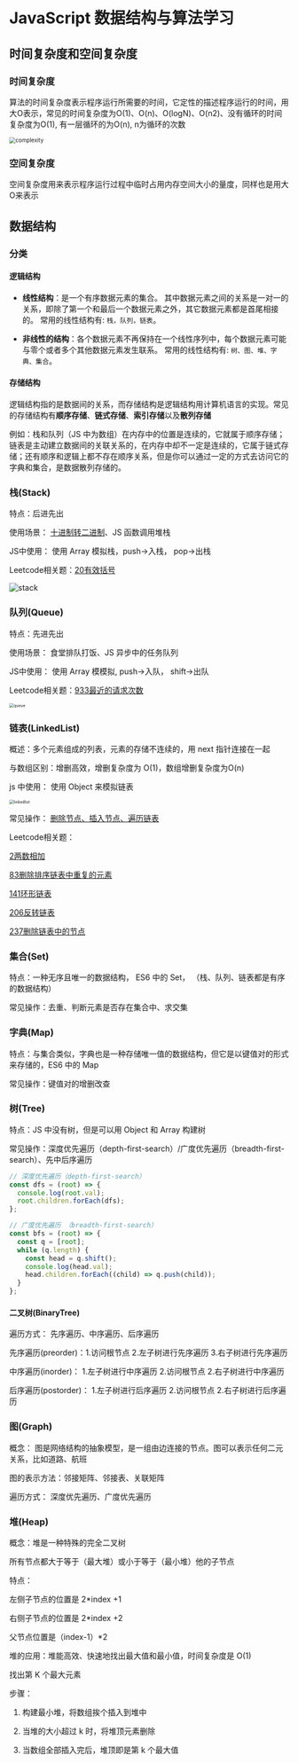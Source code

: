 # JavaScript 数据结构与算法学习

## 时间复杂度和空间复杂度

### 时间复杂度

算法的时间复杂度表示程序运行所需要的时间，它定性的描述程序运行的时间，用大O表示，常见的时间复杂度为O(1)、O(n)、O(logN)、O(n2)、没有循环的时间复杂度为O(1), 有一层循环的为O(n), n为循环的次数

<img src="../img/complexity.png" alt="complexity" style="zoom:70%;" />

### 空间复杂度

空间复杂度用来表示程序运行过程中临时占用内存空间大小的量度，同样也是用大O来表示

## 数据结构

### 分类

#### 逻辑结构

- **线性结构**：是一个有序数据元素的集合。 其中数据元素之间的关系是一对一的关系，即除了第一个和最后一个数据元素之外，其它数据元素都是首尾相接的。
  常用的线性结构有: `栈，队列，链表`。

- **非线性的结构**：各个数据元素不再保持在一个线性序列中，每个数据元素可能与零个或者多个其他数据元素发生联系。
  常用的线性结构有: `树、图、堆、字典、集合`。

#### 存储结构

逻辑结构指的是数据间的关系，而存储结构是逻辑结构用计算机语言的实现。常见的存储结构有**顺序存储**、**链式存储**、**索引存储**以及**散列存储**

例如：栈和队列（JS 中为数组）在内存中的位置是连续的，它就属于顺序存储；链表是主动建立数据间的关联关系的，在内存中却不一定是连续的，它属于链式存储；还有顺序和逻辑上都不存在顺序关系，但是你可以通过一定的方式去访问它的字典和集合，是数据散列存储的。

### 栈(Stack)

特点：后进先出

使用场景： [十进制转二进制](../code/stack/decimalToBinary.js)、JS 函数调用堆栈

JS中使用： 使用 Array 模拟栈，push->入栈， pop->出栈

Leetcode相关题：[20有效括号](../leecode/20.有效的括号.js)

![stack](../img/stack.jpeg)

### 队列(Queue)

特点：先进先出

使用场景： 食堂排队打饭、JS 异步中的任务队列

JS中使用： 使用 Array 模模拟, push->入队， shift->出队

Leetcode相关题：[933最近的请求次数](../leecode/933.最近的请求次数.js)

<img src="../img/queue.png" alt="queue" style="zoom:50%;" />

### 链表(LinkedList)

概述：多个元素组成的列表，元素的存储不连续的，用 next 指针连接在一起

与数组区别：增删高效，增删复杂度为 O(1)，数组增删复杂度为O(n)

js 中使用： 使用 Object 来模拟链表

<img src="../img/linkedlist.png" alt="linkedlist" style="zoom:50%;" />

常见操作： [删除节点、插入节点、遍历链表](../code/linkedList/index.js)

Leetcode相关题： 

[2两数相加](../leecode/2.两数相加.js)

[83删除排序链表中重复的元素](../83.删除排序链表中重复的元素.js)

[141环形链表](../leecode/141.环形链表.js)

[206反转链表](../206.反转链表.js)

[237删除链表中的节点](../leecode/237.删除链表中的节点.js)

### 集合(Set)

特点：一种无序且唯一的数据结构， ES6 中的 Set， （栈、队列、链表都是有序的数据结构）

常见操作：去重、判断元素是否存在集合中、求交集

### 字典(Map)

特点：与集合类似，字典也是一种存储唯一值的数据结构，但它是以键值对的形式来存储的，ES6 中的 Map

常见操作：键值对的增删改查

### 树(Tree)

特点：JS 中没有树，但是可以用 Object 和 Array 构建树

常见操作：深度优先遍历（depth-first-search）/广度优先遍历（breadth-first-search）、先中后序遍历

```javascript
// 深度优先遍历（depth-first-search）
const dfs = (root) => {
  console.log(root.val);
  root.children.forEach(dfs);
};

// 广度优先遍历 （breadth-first-search）
const bfs = (root) => {
  const q = [root];
  while (q.length) {
    const head = q.shift();
    console.log(head.val);
    head.children.forEach((child) => q.push(child));
  }
};
```

#### 二叉树(BinaryTree)

遍历方式： 先序遍历、中序遍历、后序遍历

先序遍历(preorder)：1.访问根节点 2.左子树进行先序遍历 3.右子树进行先序遍历

中序遍历(inorder)： 1.左子树进行中序遍历 2.访问根节点 2.右子树进行中序遍历

后序遍历(postorder)： 1.左子树进行后序遍历 2.访问根节点 2.右子树进行后序遍历

### 图(Graph)

概念： 图是网络结构的抽象模型，是一组由边连接的节点。图可以表示任何二元关系，比如道路、航班

图的表示方法：邻接矩阵、邻接表、关联矩阵

遍历方式： 深度优先遍历、广度优先遍历

### 堆(Heap)

概念：堆是一种特殊的完全二叉树

所有节点都大于等于（最大堆）或小于等于（最小堆）他的子节点

特点：

左侧子节点的位置是 2\*index +1

右侧子节点的位置是 2\*index +2

父节点位置是（index-1）\*2

堆的应用：堆能高效、快速地找出最大值和最小值，时间复杂度是 O(1)

找出第 K 个最大元素

步骤：

1. 构建最小堆，将数组挨个插入到堆中

2. 当堆的大小超过 k 时，将堆顶元素删除
3. 当数组全部插入完后，堆顶即是第 k 个最大值

